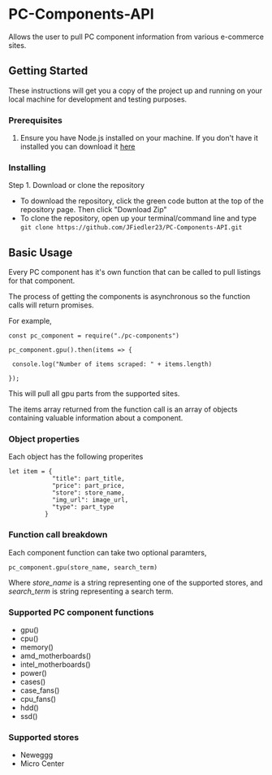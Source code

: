 # PC-Components-API

 Allows the user to pull PC component information from various e-commerce sites.
 
## Getting Started

These instructions will get you a copy of the project up and running on your local machine for development and testing purposes.

### Prerequisites

1. Ensure you have Node.js installed on your machine. If you don't have it installed you can download it [here](https://nodejs.org/en/)

### Installing

Step 1. Download or clone the repository

 - To download the repository, click the green code button at the top of the repository page. Then click "Download Zip"
 - To clone the repository, open up your terminal/command line and type `git clone https://github.com/JFiedler23/PC-Components-API.git`
 

## Basic Usage

Every PC component has it's own function that can be called to pull listings for that component.

The process of getting the components is asynchronous so the function calls will return promises.

For example,

```
const pc_component = require("./pc-components")
  
pc_component.gpu().then(items => { 

 console.log("Number of items scraped: " + items.length)

});
```
This will pull all gpu parts from the supported sites.

The items array returned from the function call is an array of objects containing valuable information about a component.

### Object properties

Each object has the following properites

```
let item = {
            "title": part_title,
            "price": part_price,
            "store": store_name,
            "img_url": image_url,
            "type": part_type
          }
```
### Function call breakdown

Each component function can take two optional paramters,

```
pc_component.gpu(store_name, search_term)
```

Where *store_name* is a string representing one of the supported stores, and *search_term* is string representing a search term.

### Supported PC component functions

- gpu()
- cpu()
- memory()
- amd_motherboards()
- intel_motherboards()
- power()
- cases()
- case_fans()
- cpu_fans()
- hdd()
- ssd()

### Supported stores

- Neweggg
- Micro Center
